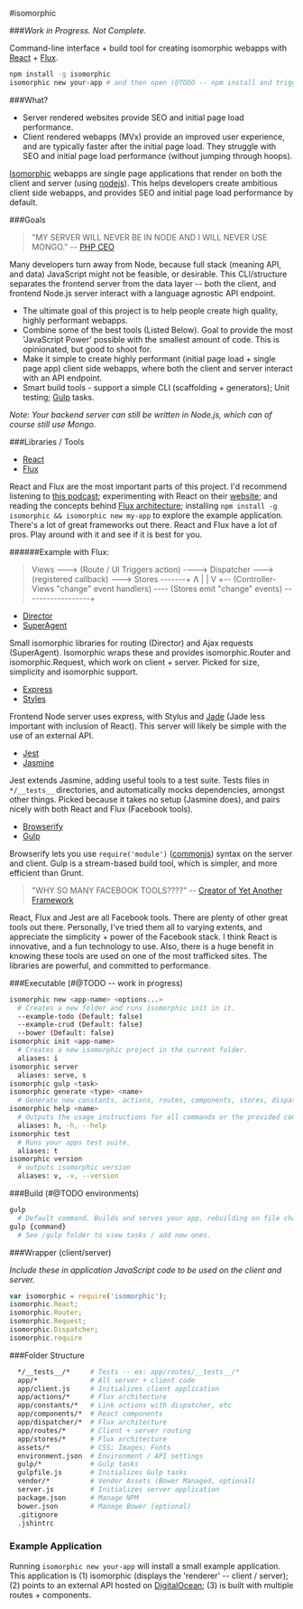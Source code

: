 #isomorphic

###_Work in Progress. Not Complete._

Command-line interface + build tool for creating isomorphic webapps with [React](http://facebook.github.io/react/) + [Flux](http://facebook.github.io/flux/).

```sh
npm install -g isomorphic
isomorphic new your-app # and then open (@TODO -- npm install and trigger gulp?) up a web browser
```

###What?

- Server rendered websites provide SEO and initial page load performance.
- Client rendered webapps (MVx) provide an improved user experience, and are typically faster after the initial page load. They struggle with SEO and initial page load performance (without jumping through hoops).

[Isomorphic](http://nerds.airbnb.com/isomorphic-javascript-future-web-apps/) webapps are single page applications that render on both the client and server (using [nodejs](http://nodejs.org/)). This helps developers create ambitious client side webapps, and provides SEO and initial page load performance by default.

###Goals

> "MY SERVER WILL NEVER BE IN NODE AND I WILL NEVER USE MONGO." -- [PHP CEO](https://twitter.com/PHP_CEO)

Many developers turn away from Node, because full stack (meaning API, and data) JavaScript might not be feasible, or desirable. This CLI/structure separates the frontend server from the data layer -- both the client, and frontend Node.js server interact with a language agnostic API endpoint.

- The ultimate goal of this project is to help people create high quality, highly performant webapps.
- Combine some of the best tools (Listed Below). Goal to provide the most 'JavaScript Power' possible with the smallest amount of code. This is opinionated, but good to shoot for.
- Make it simple to create highly performant (initial page load + single page app) client side webapps, where both the client and server interact with an API endpoint.
- Smart build tools - support a simple CLI (scaffolding + generators); Unit testing; [Gulp](http://gulpjs.com/) tasks.

*Note: Your backend server can still be written in Node.js, which can of course still use Mongo.*

###Libraries / Tools

- [React](http://facebook.github.io/react/)
- [Flux](http://facebook.github.io/flux/)

React and Flux are the most important parts of this project. I'd recommend listening to [this podcast](http://javascriptjabber.com/073-jsj-react-with-pete-hunt-and-jordan-walke/); experimenting with React on their [website](http://facebook.github.io/react/); and reading the concepts behind [Flux architecture](http://facebook.github.io/react/docs/flux-overview.html); installing `npm install -g isomorphic && isomorphic new my-app` to explore the example application. There's a lot of great frameworks out there. React and Flux have a lot of pros. Play around with it and see if it is best for you.

######Example with Flux:

> Views ---> (Route / UI Triggers action) ----> Dispatcher ---> (registered callback) ---> Stores -------+
> Ʌ                                                                                                     |
> |                                                                                                    V
> +-- (Controller-Views "change" event handlers) ---- (Stores emit "change" events) ------------------+

- [Director](https://github.com/flatiron/director)
- [SuperAgent](https://github.com/visionmedia/superagent)

Small isomorphic libraries for routing (Director) and Ajax requests (SuperAgent). Isomorphic wraps these and provides isomorphic.Router and isomorphic.Request, which work on client + server. Picked for size, simplicity and isomorphic support.

- [Express](http://expressjs.com/)
- [Styles](http://learnboost.github.io/stylus/)

Frontend Node server uses express, with Stylus and [Jade](http://jade-lang.com/) (Jade less important with inclusion of React). This server will likely be simple with the use of an external API.

- [Jest](http://facebook.github.io/jest/)
- [Jasmine](http://jasmine.github.io/)

Jest extends Jasmine, adding useful tools to a test suite. Tests files in `*/__tests__` directories, and automatically mocks dependencies, amongst other things. Picked because it takes no setup (Jasmine does), and pairs nicely with both React and Flux (Facebook tools).

- [Browserify](https://github.com/substack/node-browserify)
- [Gulp](http://gulpjs.com/)

Browserify lets you use `require('module')` ([commonjs](http://wiki.commonjs.org/wiki/CommonJS)) syntax on the server and client. Gulp is a stream-based build tool, which is simpler, and more efficient than Grunt.

> "WHY SO MANY FACEBOOK TOOLS????" -- [Creator of Yet Another Framework](http://blog.tastejs.com/yet-another-framework-syndrome-yafs)

React, Flux and Jest are all Facebook tools. There are plenty of other great tools out there. Personally, I've tried them all to varying extents, and appreciate the simplicity + power of the Facebook stack. I think React is innovative, and a fun technology to use. Also, there is a huge benefit in knowing these tools are used on one of the most trafficked sites. The libraries are powerful, and committed to performance.

###Executable (#@TODO -- work in progress)

```sh
isomorphic new <app-name> <options...>
  # Creates a new folder and runs isomorphic init in it.
  --example-todo (Default: false)
  --example-crud (Default: false)
  --bower (Default: false)
isomorphic init <app-name>
  # Creates a new isomorphic project in the current folder.
  aliases: i
isomorphic server
  aliases: serve, s
isomorphic gulp <task>
isomorphic generate <type> <name>
  # Generate new constants, actions, routes, components, stores, dispatchers
isomorphic help <name>
  # Outputs the usage instructions for all commands or the provided command
  aliases: h, -h, --help
isomorphic test
  # Runs your apps test suite.
  aliases: t
isomorphic version
  # outputs isomorphic version
  aliases: v, -v, --version
```

###Build (#@TODO environments)

```sh
gulp
  # Default command. Builds and serves your app, rebuilding on file changes.
gulp {command}
  # See /gulp folder to view tasks / add new ones.
```

###Wrapper (client/server)

*Include these in application JavaScript code to be used on the client and server.*

```javascript
var isomorphic = require('isomorphic');
isomorphic.React;
isomorphic.Router;
isomorphic.Request;
isomorphic.Dispatcher;
isomorphic.require
```

###Folder Structure

```sh
  */__tests__/*     # Tests -- ex: app/routes/__tests__/*
  app/*             # All server + client code
  app/client.js     # Initializes client application
  app/actions/*     # Flux architecture
  app/constants/*   # Link actions with dispatcher, etc
  app/components/*  # React components
  app/dispatcher/*  # Flux architecture
  app/routes/*      # Client + server routing
  app/stores/*      # Flux architecture
  assets/*          # CSS; Images; Fonts
  environment.json  # Environment / API settings
  gulp/*            # Gulp tasks
  gulpfile.js       # Initializes Gulp tasks
  vendor/*          # Vendor Assets (Bower Managed, optional)
  server.js         # Initializes server application
  package.json      # Manage NPM
  bower.json        # Manage Bower (optional)
  .gitignore
  .jshintrc
```

### Example Application

Running `isomorphic new your-app` will install a small example application. This application is (1) isomorphic (displays the 'renderer' -- client / server); (2) points to an external API hosted on [DigitalOcean](https://www.digitalocean.com/); (3) is built with multiple routes + components.
